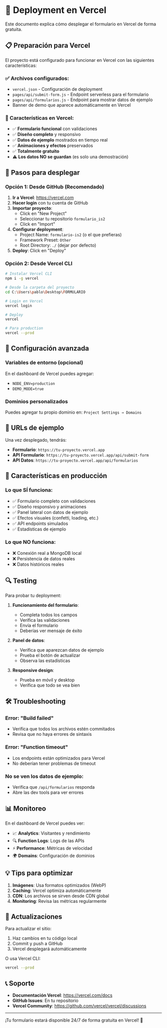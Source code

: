 # 🚀 Deployment en Vercel

Este documento explica cómo desplegar el formulario en Vercel de forma gratuita.

## 📋 Preparación para Vercel

El proyecto está configurado para funcionar en Vercel con las siguientes características:

### ✅ Archivos configurados:
- `vercel.json` - Configuración de deployment
- `pages/api/submit-form.js` - Endpoint serverless para el formulario
- `pages/api/formularios.js` - Endpoint para mostrar datos de ejemplo
- Banner de demo que aparece automáticamente en Vercel

### 🎯 Características en Vercel:
- ✅ **Formulario funcional** con validaciones
- ✅ **Diseño completo** y responsivo
- ✅ **Datos de ejemplo** mostrados en tiempo real
- ✅ **Animaciones y efectos** preservados
- ✅ **Totalmente gratuito**
- ⚠️ **Los datos NO se guardan** (es solo una demostración)

## 🚀 Pasos para desplegar

### Opción 1: Desde GitHub (Recomendado)

1. **Ir a Vercel**: https://vercel.com
2. **Hacer login** con tu cuenta de GitHub
3. **Importar proyecto**:
   - Click en "New Project"
   - Seleccionar tu repositorio `formulario_is2`
   - Click en "Import"
4. **Configurar deployment**:
   - Project Name: `formulario-is2` (o el que prefieras)
   - Framework Preset: `Other`
   - Root Directory: `./` (dejar por defecto)
5. **Deploy**: Click en "Deploy"

### Opción 2: Desde Vercel CLI

```bash
# Instalar Vercel CLI
npm i -g vercel

# Desde la carpeta del proyecto
cd C:\Users\pablo\Desktop\FORMULARIO

# Login en Vercel
vercel login

# Deploy
vercel

# Para production
vercel --prod
```

## 🔧 Configuración avanzada

### Variables de entorno (opcional)
En el dashboard de Vercel puedes agregar:
- `NODE_ENV=production`
- `DEMO_MODE=true`

### Dominios personalizados
Puedes agregar tu propio dominio en:
`Project Settings → Domains`

## 📱 URLs de ejemplo

Una vez desplegado, tendrás:
- **Formulario**: `https://tu-proyecto.vercel.app`
- **API Formulario**: `https://tu-proyecto.vercel.app/api/submit-form`
- **API Datos**: `https://tu-proyecto.vercel.app/api/formularios`

## 🎨 Características en producción

### Lo que SÍ funciona:
- ✅ Formulario completo con validaciones
- ✅ Diseño responsivo y animaciones
- ✅ Panel lateral con datos de ejemplo
- ✅ Efectos visuales (confetti, loading, etc.)
- ✅ API endpoints simulados
- ✅ Estadísticas de ejemplo

### Lo que NO funciona:
- ❌ Conexión real a MongoDB local
- ❌ Persistencia de datos reales
- ❌ Datos históricos reales

## 🔍 Testing

Para probar tu deployment:

1. **Funcionamiento del formulario**:
   - Completa todos los campos
   - Verifica las validaciones
   - Envía el formulario
   - Deberías ver mensaje de éxito

2. **Panel de datos**:
   - Verifica que aparezcan datos de ejemplo
   - Prueba el botón de actualizar
   - Observa las estadísticas

3. **Responsive design**:
   - Prueba en móvil y desktop
   - Verifica que todo se vea bien

## 🛠️ Troubleshooting

### Error: "Build failed"
- Verifica que todos los archivos estén commitados
- Revisa que no haya errores de sintaxis

### Error: "Function timeout"
- Los endpoints están optimizados para Vercel
- No deberían tener problemas de timeout

### No se ven los datos de ejemplo:
- Verifica que `/api/formularios` responda
- Abre las dev tools para ver errores

## 📊 Monitoreo

En el dashboard de Vercel puedes ver:
- 📈 **Analytics**: Visitantes y rendimiento
- 🔍 **Function Logs**: Logs de las APIs
- ⚡ **Performance**: Métricas de velocidad
- 🌍 **Domains**: Configuración de dominios

## 💡 Tips para optimizar

1. **Imágenes**: Usa formatos optimizados (WebP)
2. **Caching**: Vercel optimiza automáticamente
3. **CDN**: Los archivos se sirven desde CDN global
4. **Monitoring**: Revisa las métricas regularmente

## 🔄 Actualizaciones

Para actualizar el sitio:
1. Haz cambios en tu código local
2. Commit y push a GitHub
3. Vercel desplegará automáticamente

O usa Vercel CLI:
```bash
vercel --prod
```

## 📞 Soporte

- **Documentación Vercel**: https://vercel.com/docs
- **GitHub Issues**: En tu repositorio
- **Vercel Community**: https://github.com/vercel/vercel/discussions

---

¡Tu formulario estará disponible 24/7 de forma gratuita en Vercel! 🎉
